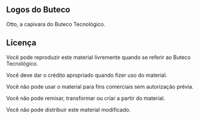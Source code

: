 ## Logos do Buteco

Otto, a capivara do Buteco Tecnológico.

## Licença

Você pode reproduzir este material livremente quando se referir ao Buteco Tecnológico.

Você deve dar o crédito apropriado quando fizer uso do material.

Você não pode usar o material para fins comerciais sem autorização prévia.

Você não pode remixar, transformar ou criar a partir do material.

Você não pode distribuir este material modificado.
